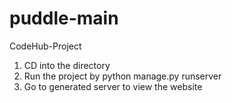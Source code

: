 # puddle-main
 CodeHub-Project

1) CD into the directory
2) Run the project by python manage.py runserver
3) Go to generated server to view the website
